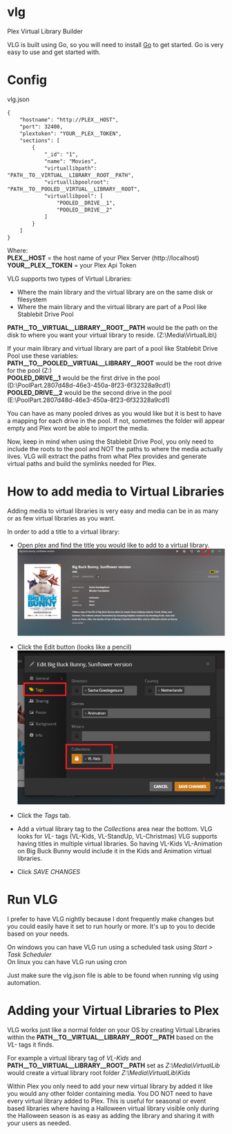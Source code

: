# vlg
Plex Virtual Library Builder

VLG is built using Go, so you will need to install [Go](https://golang.org/) to get started. Go is very easy to use and get started with.


# Config

vlg.json
```
{
    "hostname": "http://PLEX__HOST",
    "port": 32400,
    "plextoken": "YOUR__PLEX__TOKEN",
    "sections": [
        {
            "_id": "1",
            "name": "Movies",
            "virtuallibpath": "PATH__TO__VIRTUAL__LIBRARY__ROOT__PATH",
            "virtuallibpoolroot": "PATH__TO__POOLED__VIRTUAL__LIBRARY__ROOT",
            "virtuallibpool": [
                "POOLED__DRIVE__1", 
                "POOLED__DRIVE__2"
            ]
        }
    ]
}
```

Where:  
__PLEX__HOST__ = the host name of your Plex Server (http://localhost)  
__YOUR__PLEX__TOKEN__ = your Plex Api Token  

VLG supports two types of Virtual Libraries:  
 * Where the main library and the virtual library are on the same disk or filesystem  
 * Where the main library and the virtual library are part of a Pool like Stablebit Drive Pool  

__PATH__TO__VIRTUAL__LIBRARY__ROOT__PATH__ would be the path on the disk to where you want your virtual library to reside. (Z:\\Media\\VirtualLib\\)

If your main library and virtual library are part of a pool like Stablebit Drive Pool use these variables:  
__PATH__TO__POOLED__VIRTUAL__LIBRARY__ROOT__ would be the root drive for the pool (Z:)  
__POOLED_DRIVE__1__ would be the first drive in the pool (D:\\PoolPart.2807d48d-46e3-450a-8f23-6f32328a9cd1)  
__POOLED_DRIVE__2__ would be the second drive in the pool (E:\\PoolPart.2807d48d-46e3-450a-8f23-6f32328a9cd1)  
  
  
You can have as many pooled drives as you would like but it is best to have a mapping for each drive in the pool. If not, sometimes the folder will appear empty and Plex wont be able to import the media.

Now, keep in mind when using the Stablebit Drive Pool, you only need to include the roots to the pool and NOT the paths to where the media actually lives. VLG will extract the paths from what Plex provides and generate virtual paths and build the symlinks needed for Plex.

# How to add media to Virtual Libraries

Adding media to virtual libraries is very easy and media can be in as many or as few virtual libraries as you want.

In order to add a title to a virtual library:
* Open plex and find the title you would like to add to a virtual library.
![Plex Title Screen](https://github.com/jayrox/vlg/blob/master/img/1.png?raw=true)

* Click the Edit button (looks like a pencil)
![Plex Edit Screen](https://github.com/jayrox/vlg/blob/master/img/2.png?raw=true)

* Click the *Tags* tab.
* Add a virtual library tag to the *Collections* area near the bottom. VLG looks for *VL-* tags (VL-Kids, VL-StandUp, VL-Christmas) VLG supports having titles in multiple virtual libraries. So having VL-Kids VL-Animation on Big Buck Bunny would include it in the Kids and Animation virtual libraries. 
* Click *SAVE CHANGES*

# Run VLG

I prefer to have VLG nightly because I dont frequently make changes but you could easily have it set to run hourly or more. It's up to you to decide based on your needs.  
  
On windows you can have VLG run using a scheduled task using *Start > Task Scheduler*  
On linux you can have VLG run using cron  
  
Just make sure the vlg.json file is able to be found when running vlg using automation.

# Adding your Virtual Libraries to Plex
VLG works just like a normal folder on your OS by creating Virtual Libraries within the __PATH__TO__VIRTUAL__LIBRARY__ROOT__PATH__ based on the *VL-* tags it finds. 

For example a virtual library tag of *VL-Kids* and __PATH__TO__VIRTUAL__LIBRARY__ROOT__PATH__ set as *Z:\Media\VirtualLib* would create a virtual library root folder *Z:\Media\VirtualLib\Kids*

Within Plex you only need to add your new virtual library by added it like you would any other folder containing media. You DO NOT need to have every virtual library added to Plex. This is useful for seasonal or event based libraries where having a Halloween virtual library visible only during the Halloween season is as easy as adding the library and sharing it with your users as needed. 
